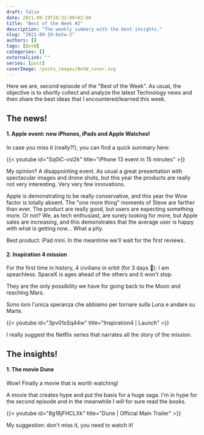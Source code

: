 ```yaml
---
draft: false
date: 2021-09-19T18:31:00+02:00
title: "Best of the Week #2"
description: "The weekly summary with the best insights."
slug: "2021-09-19-botw-2"
authors: []
tags: [BotW]
categories: []
externalLink: ""
series: [post]
coverImage: /posts_images/BotW_cover.svg
---
```

Here we are, second episode of the "Best of the Week". 
As usual, the objective is to shortly collect and analyze the latest Technology news and then share the best ideas that I encountered/learned this week. 

## The news!

#### 1. Apple event: new iPhones, iPads and Apple Watches!

In case you miss it (really?!), you can find a quick summary here:

{{< youtube id="Sq0iC-vsl2k" title="iPhone 13 event in 15 minutes" >}}

My opinion? A disappointing event. As usual a great presentation with spectacular images and drone shots, but this year the products are really not very interesting. Very very few innovations.

Apple is demonstrating to be really conservative, and this year the Wow factor is totally absent. The "one more thing" moments of Steve are farther than ever. The product are really good, but users are expecting something more. Or not? We, as tech enthusiast, are surely looking for more, but Apple sales are increasing, and this demonstrates that the average user is happy with what is getting now... What a pity.

Best product: iPad mini. In the meantime we'll wait for the first reviews.

#### 2. Inspiration 4 mission

For the first time in history, 4 civilians in orbit (for 3 days 🤯): I am speachless. SpaceX is ages ahead of the others and it won't stop.

They are the only possibility we have for going back to the Moon and reaching Mars.

Sono loro l'unica speranza che abbiamo per tornare sulla Luna e andare su Marte.

{{< youtube id="3pv01sSq44w" title="Inspiration4 | Launch" >}}

I really suggest the Netflix series that narrates all the story of the mission.

## The insights!

#### 1. The movie Dune

Wow! Finally a movie that is worth watching!

A movie that creates hype and put the basis for a huge saga. I'm in hype for the second episode and in the meanwhile I will for sure read the books. 

{{< youtube id="8g18jFHCLXk" title="Dune | Official Main Trailer" >}}

My suggestion: don't miss it, you need to watch it!